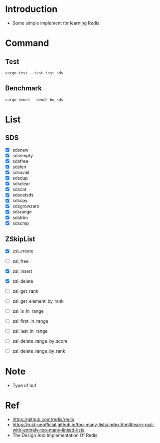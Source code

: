 # Introduction

- Some simple implement for learning Redis

# Command

## Test

```
cargo test --test test_sds
```

## Benchmark

```
cargo bench --bench bm_sds
```

# List

## SDS

- [x] sdsnew
- [x] sdsempty
- [x] sdsfree
- [x] sdslen
- [x] sdsavail 
- [x] sdsdup 
- [x] sdsclear  
- [x] sdscat
- [x] sdscatsds 
- [x] sdscpy
- [x] sdsgrowzero
- [x] sdsrange
- [x] sdstrim
- [x] sdscmp

## ZSkipList

- [x] zsl_create
- [ ] zsl_free
- [x] zsl_insert
- [x] zsl_delete
- [ ] zsl_get_rank
- [ ] zsl_get_element_by_rank
- [ ] zsl_is_in_range
- [ ] zsl_first_in_range
- [ ] zsl_last_in_range
- [ ] zsl_delete_range_by_score
- [ ] zsl_delete_range_by_rank




# Note 

- Type of buf

# Ref

- https://github.com/redis/redis
- https://rust-unofficial.github.io/too-many-lists/index.html#learn-rust-with-entirely-too-many-linked-lists
- The Design And Implementation Of Redis